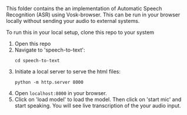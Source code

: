 This folder contains the an implementation of Automatic Speech Recognition (ASR) using Vosk-browser.
This can be run in your browser locally without sending your audio to external systems.

To run this in your local setup, clone this repo to your system
1. Open this repo
2. Navigate to 'speech-to-text':
   ```
   cd speech-to-text
   ```
3. Initiate a local server to serve the html files:
   ```
   python -m http.server 8000
   ```
4. Open `localhost:8000` in your browser.
5. Click on 'load model' to load the model. Then click on 'start mic' and start speaking. You will see live transcription of the your audio input.
